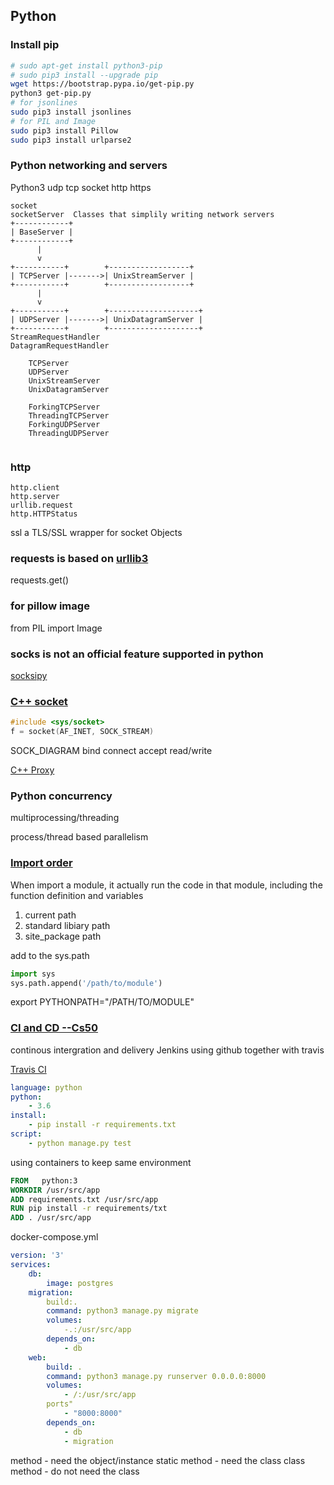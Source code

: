 
## Python

### Install pip
``` bash
# sudo apt-get install python3-pip 
# sudo pip3 install --upgrade pip
wget https://bootstrap.pypa.io/get-pip.py
python3 get-pip.py
# for jsonlines
sudo pip3 install jsonlines
# for PIL and Image
sudo pip3 install Pillow
sudo pip3 install urlparse2

```

### Python networking and servers

Python3 udp tcp socket http https
``` 
socket
socketServer  Classes that simplily writing network servers
+------------+
| BaseServer |
+------------+
      |
      v
+-----------+        +------------------+
| TCPServer |------->| UnixStreamServer |
+-----------+        +------------------+
      |
      v
+-----------+        +--------------------+
| UDPServer |------->| UnixDatagramServer |
+-----------+        +--------------------+
StreamRequestHandler
DatagramRequestHandler

    TCPServer
    UDPServer
    UnixStreamServer
    UnixDatagramServer

    ForkingTCPServer
    ThreadingTCPServer
    ForkingUDPServer
    ThreadingUDPServer


```

### http 

    http.client
    http.server
    urllib.request
    http.HTTPStatus

ssl a TLS/SSL wrapper for socket Objects

### requests is based on [urllib3](https://github.com/urllib3/urllib3) 

requests.get()

###  for pillow image 

from PIL import Image

### socks is not an official feature supported in python

[socksipy](https://sourceforge.net/projects/socksipy/)


### [C++ socket ](https://www.cs.rutgers.edu/~pxk/417/notes/sockets/index.html)

``` c++
#include <sys/socket>
f = socket(AF_INET, SOCK_STREAM)
```

SOCK_DIAGRAM
bind
connect
accept
read/write

[C++ Proxy](http://www.alhem.net/project/example2/index.html)

### Python concurrency

multiprocessing/threading

process/thread based parallelism



### [Import order](https://www.youtube.com/watch?v=CqvZ3vGoGs0&t=1065s)

When import a module, it actually run the code in that module, including the function definition and variables

1. current path
2. standard libiary path
2. site_package path

add to the sys.path
``` python 
import sys
sys.path.append('/path/to/module')
```
export PYTHONPATH="/PATH/TO/MODULE"


### [CI and CD --Cs50](https://www.youtube.com/watch?v=alMRNeRJKUE&t=3683s)

 continous intergration and delivery
Jenkins 
using github together with travis

[Travis CI](https://travis-ci.org)
``` yml
language: python
python:
    - 3.6
install:
    - pip install -r requirements.txt
script:
    - python manage.py test
```

using containers to keep same environment
``` Dockerfile
FROM   python:3
WORKDIR /usr/src/app
ADD requirements.txt /usr/src/app  
RUN pip install -r requirements/txt
ADD . /usr/src/app
```

docker-compose.yml

``` yml
version: '3'
services:
    db:
        image: postgres
    migration:
        build:.
        command: python3 manage.py migrate
        volumes:
            -.:/usr/src/app
        depends_on:
            - db
    web:
        build: .
        command: python3 manage.py runserver 0.0.0.0:8000
        volumes:
            - /:/usr/src/app
        ports"
            - "8000:8000"
        depends_on:
            - db
            - migration
```


method          - need the object/instance
static method   - need the class
class method    - do not need the class